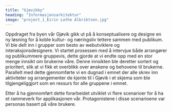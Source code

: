 ```yaml
---
title: "Gjøvikby"
heading: "Informasjonsarkitektur"
image: "project_1_Eirin Lothe Albriktsen.jpg"
---
```


Oppdraget fra byen vår Gjøvik gikk ut på å konseptualisere og designe en ny løsning for å koble kultur- og næringsliv tettere sammen med publikum. Vi ble delt inn i grupper som besto av webutviklere og interaksjonsdesignere. Vi startet prosessen med å intervjue både arrangører og publikummere gruppevis, dette gjorde at vi endte opp med en stor menge innsikt om brukerne våre. Denne innsikten ble deretter sortert og prioritert, slik at vi fikk et overblikk over ønskene og behovene til brukerne. Parallelt med dette gjennomførte vi en dugnad i emnet der alle skrev inn aktiviteter og arrangementer de kjente til i Gjøvik i et skjema som ble tilgjengeliggjort som en ressurs for alle gruppene i emnet.

Etter å ha gjennomført dette forarbeidet utviklet vi flere scenarioer for å ha et rammeverk for applikasjonen vår. Protagonistene i disse scenarioene var personas basert på våre brukere.
